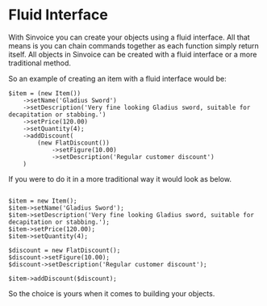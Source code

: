 # Fluid Interface

With Sinvoice you can create your objects using a fluid interface. All that means is you can chain commands together as each function simply return itself. All objects in Sinvoice can be created with a fluid interface or a more traditional method.

So an example of creating an item with a fluid interface would be:
```
$item = (new Item())
    ->setName('Gladius Sword')
    ->setDescription('Very fine looking Gladius sword, suitable for decapitation or stabbing.')
    ->setPrice(120.00)
    ->setQuantity(4);
    ->addDiscount(
        (new FlatDiscount())
            ->setFigure(10.00)
            ->setDescription('Regular customer discount')
    )

```
If you were to do it in a more traditional way it would look as below.
```

$item = new Item();
$item->setName('Gladius Sword');
$item->setDescription('Very fine looking Gladius sword, suitable for decapitation or stabbing.');
$item->setPrice(120.00);
$item->setQuantity(4);

$discount = new FlatDiscount();
$discount->setFigure(10.00);
$discount->setDescription('Regular customer discount');

$item->addDiscount($discount);

```

So the choice is yours when it comes to building your objects.

